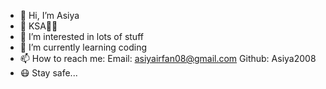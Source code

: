 - 👋 Hi, I’m Asiya
- 🖤 KSA💚🤍
- 👀 I’m interested in lots of stuff
- 🌱 I’m currently learning coding
- 📫 How to reach me:
Email: asiyairfan08@gmail.com
Github: Asiya2008
- 😷 Stay safe...
